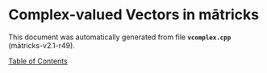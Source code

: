 
# Complex-valued Vectors in mātricks
This document was automatically generated from file **`vcomplex.cpp`** (mātricks-v2.1-r49).


[Table of Contents](README.md)
